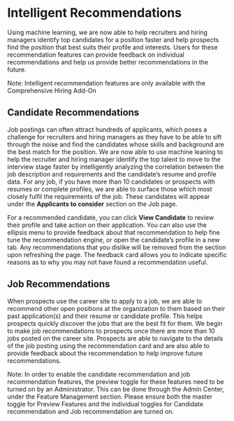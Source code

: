 Intelligent Recommendations 
=============

Using machine learning, we are now able to help recruiters and hiring managers
identify top candidates for a position faster and help prospects find the
position that best suits their profile and interests. Users for these
recommendation features can provide feedback on individual recommendations and
help us provide better recommendations in the future.

Note: Intelligent recommendation features are only available with the
Comprehensive Hiring Add-On

Candidate Recommendations
-------------------------

Job postings can often attract hundreds of applicants, which poses a challenge
for recruiters and hiring managers as they have to be able to sift through the
noise and find the candidates whose skills and background are the best match for
the position. We are now able to use machine leaning to help the recruiter and
hiring manager identify the top talent to move to the interview stage faster by
intelligently analyzing the correlation between the job description and
requirements and the candidate’s resume and profile data. For any job, if you
have more than 10 candidates or prospects with resumes or complete profiles, we
are able to surface those which most closely fulfil the requirements of the job.
These candidates will appear under the **Applicants to consider** section on the
Job page.

For a recommended candidate, you can click **View Candidate** to review their
profile and take action on their application. You can also use the ellipsis menu
to provide feedback about that recommendation to help fine tune the
recommendation engine, or open the candidate’s profile in a new tab. Any
recommendations that you dislike will be removed from the section upon
refreshing the page. The feedback card allows you to indicate specific reasons
as to why you may not have found a recommendation useful.

Job Recommendations 
--------------------

When prospects use the career site to apply to a job, we are able to recommend
other open positions at the organization to them based on their past
application(s) and their resume or candidate profile. This helps prospects quickly discover
the jobs that are the best fit for them. We begin to make job recommendations to prospects
once there are more than 10 jobs posted on the career site. Prospects are able
to navigate to the details of the job posting using the recommendation card and
are also able to provide feedback about the recommendation to help improve
future recommendations.

Note: In order to enable the candidate recommendation and job recommendation
features, the preview toggle for these features need to be turned on by an
Administrator. This can be done through the Admin Center, under the Feature
Management section. Please ensure both the master toggle for Preview Features
and the individual toggles for Candidate recommendation and Job recommendation
are turned on.

